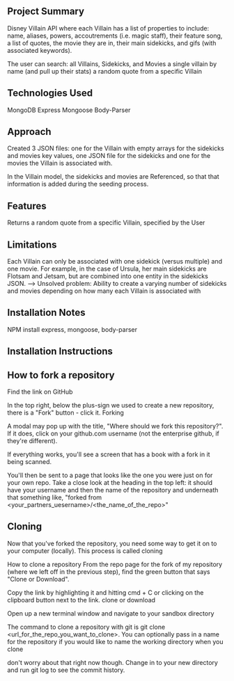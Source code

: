 ## Project Summary

Disney Villain API where each Villain has a list of properties to include:
name, aliases, powers, accoutrements (i.e. magic staff), their feature song, a list of quotes, the movie they are in, their main sidekicks, and gifs (with associated keywords).

The user can search:
all Villains, Sidekicks, and Movies
a single villain by name (and pull up their stats)
a random quote from a specific Villain


## Technologies Used

MongoDB
Express
Mongoose
Body-Parser


## Approach

Created 3 JSON files: one for the Villain with empty arrays for the sidekicks and movies key values, one JSON file for the sidekicks and one for the movies the Villain is associated with.

In the Villain model, the sidekicks and movies are Referenced, so that that information is added during the seeding process.


## Features

Returns a random quote from a specific Villain, specified by the User

## Limitations

Each Villain can only be associated with one sidekick (versus multiple) and one movie. For example, in the case of Ursula, her main sidekicks are Flotsam and Jetsam, but are combined into one entity in the sidekicks JSON. 
--> Unsolved problem: Ability to create a varying number of sidekicks and movies depending on how many each Villain is associated with


## Installation Notes

NPM install express, mongoose, body-parser


## Installation Instructions

## How to fork a repository
Find the link on GitHub 

In the top right, below the plus-sign we used to create a new repository, there is a "Fork" button - click it. Forking

A modal may pop up with the title, "Where should we fork this repository?". If it does, click on your github.com username (not the enterprise github, if they're different).

If everything works, you'll see a screen that has a book with a fork in it being scanned.

You'll then be sent to a page that looks like the one you were just on for your own repo. Take a close look at the heading in the top left: it should have your username and then the name of the repository and underneath that something like, "forked from <your_partners_uesername>/<the_name_of_the_repo>"


## Cloning 

Now that you've forked the repository, you need some way to get it on to your computer (locally). This process is called cloning

How to clone a repository
From the repo page for the fork of my repository (where we left off in the previous step), find the green button that says "Clone or Download".

Copy the link by highlighting it and hitting cmd + C or clicking on the clipboard button next to the link. clone or download

Open up a new terminal window and navigate to your sandbox directory

The command to clone a repository with git is git clone <url_for_the_repo_you_want_to_clone>. You can optionally pass in a name for the repository if you would like to name the working directory when you clone

don't worry about that right now though.
Change in to your new directory and run git log to see the commit history.
